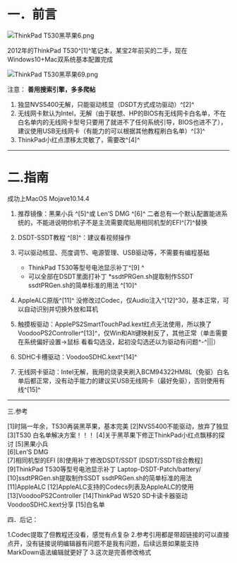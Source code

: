 # 一．前言

 ![ThinkPad T530黑苹果6.png](0)

 
2012年的ThinkPad T530^[1]^笔记本，某宝2年前买的二手，现在Windows10+Mac双系统基本配置完成

![ThinkPad T530黑苹果69.png](1)


注意：
**善用搜索引擎，多多爬帖**
1. 独显NVS5400无解，只能驱动核显（DSDT方式成功驱动）^[2]^
2. 无线网卡默认为Intel，无解（由于联想、HP的BIOS有无线网卡白名单，不在白名单内的无线网卡型号只要用了就进不了任何系统引导，BIOS也进不了），建议使用USB无线网卡（有能力的可以根据其他教程刷白名单）^[3]^
3. ThinkPad小红点漂移太灵敏了，需要改^[4]^
-------------------------------------------------
 


# 二.指南

 

成功上MacOS Mojave10.14.4

1. 推荐镜像：黑果小兵   ^[5]^或   Len’S DMG ^[6]^
二者总有一个默认配置能进系统的，不能进说明你机子不是主流需要爬贴用相同机型的EFI^[7]^替换
 
4. DSDT-SSDT教程 ^[8]^：建议看视频操作
5. 可以驱动核显、亮度调节、电源管理、USB驱动等，不需要有编程基础
	* ThinkPad T530等型号电池显示补丁^[9] ^
	* 可以全部在DSDT里面打补丁
*ssdtPRGen.sh提取制作SSDT     ssdtPRGen.sh的简单标准的用法 ^[10]^
9. AppleALC原版^[11]^ 没修改过Codec，仅Audio注入^[12]^30，基本正常，可以自动识别并切换外放和耳机
10. 触摸板驱动：ApplePS2SmartTouchPad.kext红点无法使用，所以换了VoodooPS2Controller^[13]^，仅Win和Alt键映射反了，其他正常（单击需要在系统偏好设置->鼠标 看看勾选没，起初没勾选还以为驱动有问题^-^|||）
11. SDHC卡槽驱动：VoodooSDHC.kext^[14]^
12. 无线网卡驱动：Intel无解，我用的烧录夹刷入BCM94322HM8L（免驱）白名单后都正常，没有动手能力的建议买USB无线网卡（最好免驱），否则使用有线^[15]^

---

三.参考

 

[1]时隔一年余，T530再装黑苹果，基本完美
[2]NVS5400不能驱动，放弃了独显
[3]T530 白名单解决方案！！！
[4]关于黑苹果下修正ThinkPad小红点飘移的探讨
[5]黑果小兵  
[6]Len’S DMG     
[7]相同机型的EFI
[8]使用补丁修改DSDT/SSDT [DSDT/SSDT综合教程] 
[9]ThinkPad T530等型号电池显示补丁  Laptop-DSDT-Patch/battery/
[10]ssdtPRGen.sh提取制作SSDT     ssdtPRGen.sh的简单标准的用法 
[11]AppleALC
[12]AppleALC支持的Codecs列表及AppleALC的使用
[13]VoodooPS2Controller
[14]ThinkPad W520 SD卡读卡器驱动 VoodooSDHC.kext分享
[15]白名单
 
四．后记：

1.Codec提取了但教程还没看，感觉有点复杂
2.参考引用都是带超链接的可以直接点开，没有链接说明编辑器有问题不是我有问题，后续远景如果能支持MarkDown语法编辑就更好了
3.这次是完善修改格式
 